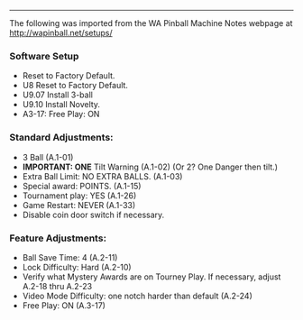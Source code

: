 ***
The following was imported from the WA Pinball Machine Notes webpage at http://wapinball.net/setups/
### Software Setup
-   Reset to Factory Default.
-   U8 Reset to Factory Default.
-   U9.07 Install 3-ball
-   U9.10 Install Novelty.
-   A3-17: Free Play: ON
### Standard Adjustments:
-   3 Ball (A.1-01)
-   **IMPORTANT: ONE** Tilt Warning (A.1-02) (Or 2? One Danger then tilt.)
-   Extra Ball Limit: NO EXTRA BALLS. (A.1-03)
-   Special award: POINTS. (A.1-15)
-   Tournament play: YES (A.1-26)
-   Game Restart: NEVER (A.1-33)
-   Disable coin door switch if necessary.
### Feature Adjustments:
-   Ball Save Time: 4 (A.2-11)
-   Lock Difficulty: Hard (A.2-10)
-   Verify what Mystery Awards are on Tourney Play. If necessary, adjust A.2-18 thru A.2-23
-   Video Mode Difficulty: one notch harder than default (A.2-24)
-   Free Play: ON (A.3-17)
